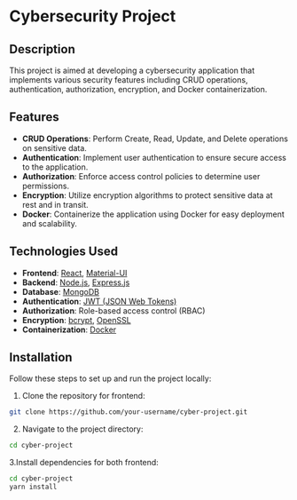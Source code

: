# Cybersecurity Project

## Description

This project is aimed at developing a cybersecurity application that implements various security features including CRUD operations, authentication, authorization, encryption, and Docker containerization.

## Features

- **CRUD Operations**: Perform Create, Read, Update, and Delete operations on sensitive data.
- **Authentication**: Implement user authentication to ensure secure access to the application.
- **Authorization**: Enforce access control policies to determine user permissions.
- **Encryption**: Utilize encryption algorithms to protect sensitive data at rest and in transit.
- **Docker**: Containerize the application using Docker for easy deployment and scalability.

## Technologies Used

- **Frontend**: [React](https://reactjs.org/), [Material-UI](https://mui.com/)
- **Backend**: [Node.js](https://nodejs.org/), [Express.js](https://expressjs.com/)
- **Database**: [MongoDB](https://www.mongodb.com/)
- **Authentication**: [JWT (JSON Web Tokens)](https://jwt.io/)
- **Authorization**: Role-based access control (RBAC)
- **Encryption**: [bcrypt](https://www.npmjs.com/package/bcrypt), [OpenSSL](https://www.openssl.org/)
- **Containerization**: [Docker](https://www.docker.com/)

## Installation

Follow these steps to set up and run the project locally:

1. Clone the repository for frontend:

```bash
git clone https://github.com/your-username/cyber-project.git

```

2. Navigate to the project directory:

```bash
cd cyber-project

```
3.Install dependencies for both frontend:

```bash
cd cyber-project
yarn install
```
